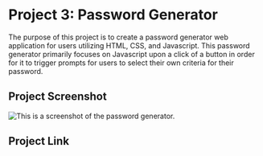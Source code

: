 # Project 3: Password Generator
The purpose of this project is to create a password generator web application for users utilizing HTML, CSS, and Javascript. This password generator primarily focuses on Javascript upon a click of a button in order for it to trigger prompts for users to select their own criteria for their password.

## Project Screenshot
![This is a screenshot of the password generator.](/../main/assets/images/screenshot.png)

## Project Link
